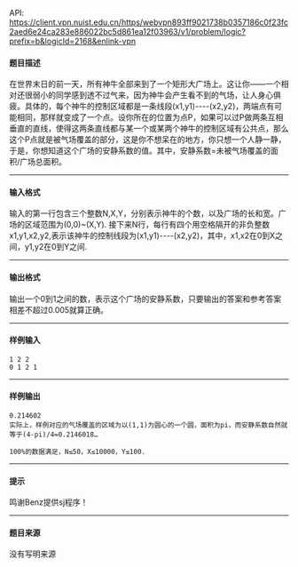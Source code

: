 API: https://client.vpn.nuist.edu.cn/https/webvpn893ff9021738b0357186c0f23fc2aed6e24ca283e886022bc5d861ea12f03963/v1/problem/logic?prefix=b&logicId=2168&enlink-vpn

#### 题目描述

在世界末日的前一天，所有神牛全部来到了一个矩形大广场上。这让你——一个相对还很弱小的同学感到透不过气来，因为神牛会产生看不到的气场，让人身心俱疲。具体的，每个神牛的控制区域都是一条线段(x1,y1)----(x2,y2)，两端点有可能相同，那样就变成了一个点。设你所在的位置为点P，如果可以过P做两条互相垂直的直线，使得这两条直线都与某一个或某两个神牛的控制区域有公共点，那么这个P点就是被气场覆盖的部分，这是你不想呆在的地方，你只想一个人静一静，于是，你想知道这个广场的安静系数的值。其中，安静系数=未被气场覆盖的面积/广场总面积。

---

#### 输入格式

输入的第一行包含三个整数N,X,Y，分别表示神牛的个数，以及广场的长和宽。广场的区域范围为(0,0)~(X,Y). 接下来N行，每行有四个用空格隔开的非负整数x1,y1,x2,y2,表示该神牛的控制线段为(x1,y1)----(x2,y2)，其中，x1,x2在0到X之间，y1,y2在0到Y之间.

---

#### 输出格式

输出一个0到1之间的数，表示这个广场的安静系数，只要输出的答案和参考答案相差不超过0.005就算正确。

---

#### 样例输入
```
1 2 2
0 1 2 1
```

---

#### 样例输出
```
0.214602
实际上，样例对应的气场覆盖的区域为以(1,1)为圆心的一个圆，面积为pi，而安静系数自然就等于(4-pi)/4=0.2146018…

100%的数据满足，N≤50，X≤10000，Y≤100. 

```

---

#### 提示

鸣谢Benz提供sj程序！

---

#### 题目来源

没有写明来源